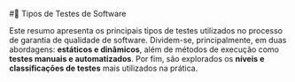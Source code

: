 #🧪 Tipos de Testes de Software

Este resumo apresenta os principais tipos de testes utilizados no processo de garantia de qualidade de software.
Dividem-se, principalmente, em duas abordagens: **estáticos e dinâmicos**, além de métodos de execução como **testes manuais e automatizados**.
Por fim, são explorados os **níveis e classificações de testes** mais utilizados na prática.

